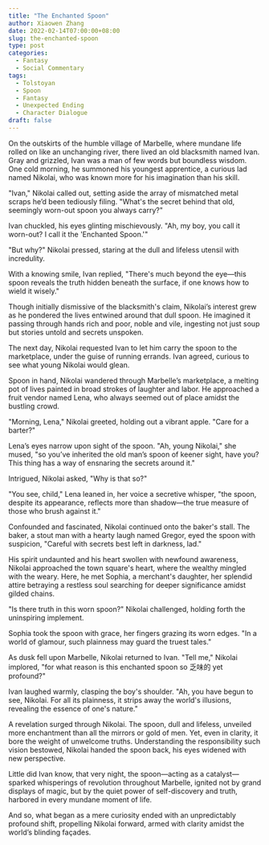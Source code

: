 ```yaml
---
title: "The Enchanted Spoon"
author: Xiaowen Zhang
date: 2022-02-14T07:00:00+08:00
slug: the-enchanted-spoon
type: post
categories:
  - Fantasy
  - Social Commentary
tags:
  - Tolstoyan
  - Spoon
  - Fantasy
  - Unexpected Ending
  - Character Dialogue
draft: false
---
```


On the outskirts of the humble village of Marbelle, where mundane life rolled on like an unchanging river, there lived an old blacksmith named Ivan. Gray and grizzled, Ivan was a man of few words but boundless wisdom. One cold morning, he summoned his youngest apprentice, a curious lad named Nikolai, who was known more for his imagination than his skill.

"Ivan," Nikolai called out, setting aside the array of mismatched metal scraps he’d been tediously filing. "What's the secret behind that old, seemingly worn-out spoon you always carry?"

Ivan chuckled, his eyes glinting mischievously. "Ah, my boy, you call it worn-out? I call it the 'Enchanted Spoon.'"

"But why?" Nikolai pressed, staring at the dull and lifeless utensil with incredulity.

With a knowing smile, Ivan replied, "There's much beyond the eye—this spoon reveals the truth hidden beneath the surface, if one knows how to wield it wisely."

Though initially dismissive of the blacksmith's claim, Nikolai’s interest grew as he pondered the lives entwined around that dull spoon. He imagined it passing through hands rich and poor, noble and vile, ingesting not just soup but stories untold and secrets unspoken.

The next day, Nikolai requested Ivan to let him carry the spoon to the marketplace, under the guise of running errands. Ivan agreed, curious to see what young Nikolai would glean.

Spoon in hand, Nikolai wandered through Marbelle’s marketplace, a melting pot of lives painted in broad strokes of laughter and labor. He approached a fruit vendor named Lena, who always seemed out of place amidst the bustling crowd.

"Morning, Lena," Nikolai greeted, holding out a vibrant apple. "Care for a barter?"

Lena’s eyes narrow upon sight of the spoon. "Ah, young Nikolai," she mused, "so you’ve inherited the old man’s spoon of keener sight, have you? This thing has a way of ensnaring the secrets around it."

Intrigued, Nikolai asked, "Why is that so?"

"You see, child," Lena leaned in, her voice a secretive whisper, "the spoon, despite its appearance, reflects more than shadow—the true measure of those who brush against it."

Confounded and fascinated, Nikolai continued onto the baker's stall. The baker, a stout man with a hearty laugh named Gregor, eyed the spoon with suspicion, "Careful with secrets best left in darkness, lad."

His spirit undaunted and his heart swollen with newfound awareness, Nikolai approached the town square's heart, where the wealthy mingled with the weary. Here, he met Sophia, a merchant's daughter, her splendid attire betraying a restless soul searching for deeper significance amidst gilded chains.

"Is there truth in this worn spoon?" Nikolai challenged, holding forth the uninspiring implement.

Sophia took the spoon with grace, her fingers grazing its worn edges. "In a world of glamour, such plainness may guard the truest tales."

As dusk fell upon Marbelle, Nikolai returned to Ivan. "Tell me," Nikolai implored, "for what reason is this enchanted spoon so 乏味的 yet profound?"

Ivan laughed warmly, clasping the boy's shoulder. "Ah, you have begun to see, Nikolai. For all its plainness, it strips away the world's illusions, revealing the essence of one's nature."

A revelation surged through Nikolai. The spoon, dull and lifeless, unveiled more enchantment than all the mirrors or gold of men. Yet, even in clarity, it bore the weight of unwelcome truths. Understanding the responsibility such vision bestowed, Nikolai handed the spoon back, his eyes widened with new perspective.

Little did Ivan know, that very night, the spoon—acting as a catalyst—sparked whisperings of revolution throughout Marbelle, ignited not by grand displays of magic, but by the quiet power of self-discovery and truth, harbored in every mundane moment of life.

And so, what began as a mere curiosity ended with an unpredictably profound shift, propelling Nikolai forward, armed with clarity amidst the world’s blinding façades.